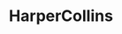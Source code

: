 ---
title: HarperCollins
member_url: https://www.harpercollins.com/
geographies: ["USA"]
based: ["USA"]
ig: [""] 
services: [""] 
tags: [""]
categories: ["Publishers and publishing groups"]
summary: "one of the largest publishing group."
press:
active: true
layout: members
showReadTime: false
showDate: false
permalink: ""
date: 
featureImage: ""
--- 